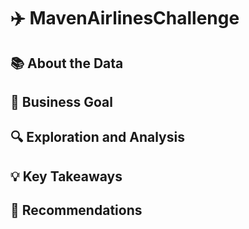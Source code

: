 # :airplane: MavenAirlinesChallenge

## :books: About the Data





## :dart: Business Goal








## :mag: Exploration and Analysis






## :bulb: Key Takeaways







## :book: Recommendations




